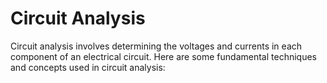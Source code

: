 # Circuit Analysis
 
Circuit analysis involves determining the voltages and currents in each component of an electrical circuit. Here are some fundamental techniques and concepts used in circuit analysis:

